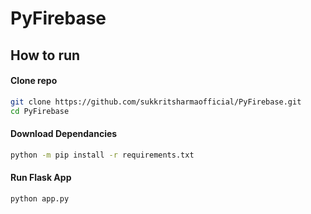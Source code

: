 # PyFirebase

## How to run
#### Clone repo
``` bash
git clone https://github.com/sukkritsharmaofficial/PyFirebase.git
cd PyFirebase
```
#### Download Dependancies
``` bash
python -m pip install -r requirements.txt
```

#### Run Flask App
``` bash
python app.py
```
